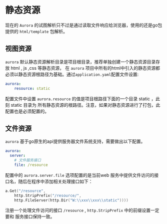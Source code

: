 # 静态资源
现在的 `Aurora` 的试图解析只不过是通过读取文件响应给浏览器，使用的还是go包提供的 `html/template` 包解析。
## 视图资源
`aurora` 默认静态资源解析目录是项目根目录，推荐单独创建一个静态资源目录存放  html , js ,css 等静态资源，
在 `aurora` 项目中所有的html中引入的静态资源都必须以静态资源根路径为基础。通过`application.yaml`配置文件设置:
```yaml
aurora:
    resource: static
```
配置文件中设置 `aurora.resource` 的值是项目根路径下面的一个目录 static ，此刻 static 目录为 所有静态资源的根路径。注意，如果对静态资源进行了打包，此配置也是必须配置的。
## 文件资源
`aurora` 基于go原生的api提供服务器文件系统支持，需要做出以下配置。
```yaml
aurora:
  server:
    # 文件服务接口
    file: /resource
```
配置中的 `aurora.server.file` 选项配置的是当前web 服务中提供文件访问的接口名，随后在程序中添加相关处理接口如下：
```go
a.Get("/resource", 
    http.StripPrefix("/resource/", 
    http.FileServer(http.Dir("W:\\xxx\\xxx\\static"))))
```
注册一个处理文件访问的接口 `/resource` , `http.StripPrefix` 中的前缀设置一定要和 服务接口保持一致。
